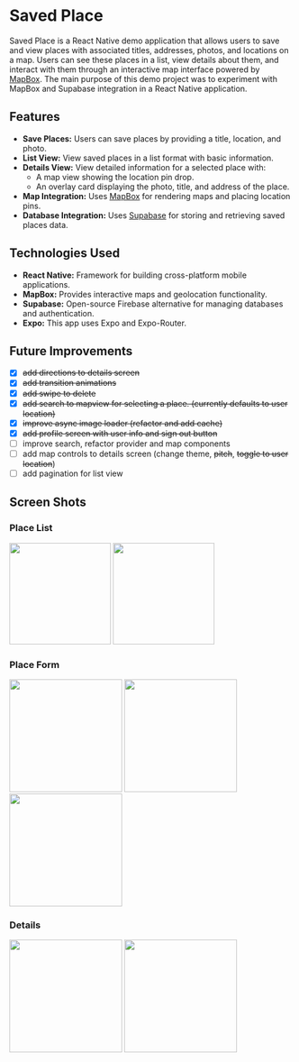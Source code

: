 # Saved Place

Saved Place is a React Native demo application that allows users to save and view places with associated titles, addresses, photos, and locations on a map. 
Users can see these places in a list, view details about them, and interact with them through an interactive map interface powered by [MapBox](https://www.mapbox.com/).
The main purpose of this demo project was to experiment with MapBox and Supabase integration in a React Native application. 

## Features

- **Save Places:** Users can save places by providing a title, location, and photo.
- **List View:** View saved places in a list format with basic information.
- **Details View:** View detailed information for a selected place with:
  - A map view showing the location pin drop.
  - An overlay card displaying the photo, title, and address of the place.
- **Map Integration:** Uses [MapBox](https://www.mapbox.com/) for rendering maps and placing location pins.
- **Database Integration:** Uses [Supabase](https://supabase.io/) for storing and retrieving saved places data.

## Technologies Used

- **React Native:** Framework for building cross-platform mobile applications.
- **MapBox:** Provides interactive maps and geolocation functionality.
- **Supabase:** Open-source Firebase alternative for managing databases and authentication.
- **Expo:** This app uses Expo and Expo-Router.

## Future Improvements
- [x] ~~add directions to details screen~~
- [x] ~~add transition animations~~
- [x] ~~add swipe to delete~~
- [x] ~~add search to mapview for selecting a place. (currently defaults to user location)~~
- [x] ~~improve async image loader (refactor and add cache)~~
- [x] ~~add profile screen with user info and sign out button~~
- [ ] improve search, refactor provider and map components
- [ ] add map controls to details screen (change theme, ~~pitch~~, ~~toggle to user location~~)
- [ ] add pagination for list view

## Screen Shots

### Place List
<img width="180" src="https://github.com/user-attachments/assets/b844d45f-ad07-41e1-b4b6-0728db2458c0">
<img width="180" src="https://github.com/user-attachments/assets/685f9eae-3525-4958-8ead-f56a9fb9785e">

### Place Form
<img width="200" src="https://github.com/user-attachments/assets/1c671c23-872d-41ff-990f-c290dda93aa9">
<img width="200" src="https://github.com/user-attachments/assets/19c7718a-e43f-43e8-9fd5-d36bfaa41434">
<img width="200" src="https://github.com/user-attachments/assets/c2b513dd-b912-41c0-9f5a-16acbb3a9064">

### Details
<img width="200" src="https://github.com/user-attachments/assets/158edd6b-debf-40a6-9fa4-be005e265b60">
<img width="200" src="https://github.com/user-attachments/assets/3f8e4e92-4eed-4e2f-8c25-66b6214eec5a">

